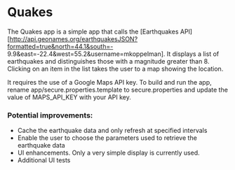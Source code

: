 # Quakes

The Quakes app is a simple app that calls the [Earthquakes API][http://api.geonames.org/earthquakesJSON?formatted=true&north=44.1&south=-
9.9&east=-22.4&west=55.2&username=mkoppelman]. It displays a list of earthquakes and distinguishes those with a magnitude greater than 8. Clicking on an item in the list takes the user to a map showing the location.

It requires the use of a Google Maps API key. To build and run the app, rename app/secure.properties.template to secure.properties and update the value of MAPS_API_KEY with your API key.

### Potential improvements:
- Cache the earthquake data and only refresh at specified intervals
- Enable the user to choose the parameters used to retrieve the earthquake data
- UI enhancements. Only a very simple display is currently used.
- Additional UI tests